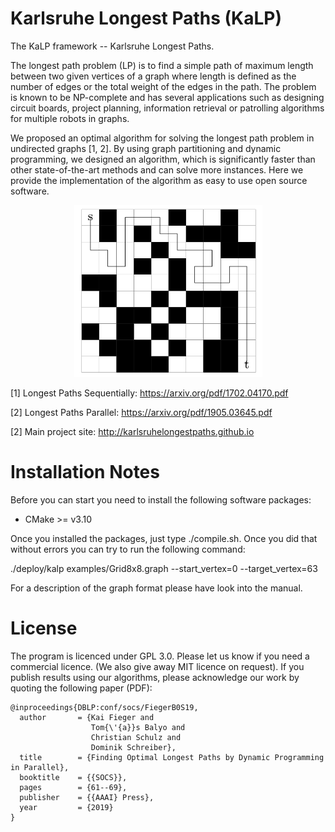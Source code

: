 Karlsruhe Longest Paths (KaLP)
=====

The KaLP framework -- Karlsruhe Longest Paths.

The longest path problem (LP) is to find a simple path of maximum length between two given vertices of a graph where length is defined as the number of edges or the total weight of the edges in the path.  The problem is known to be NP-complete and has several applications such as designing circuit boards, project planning, information retrieval or patrolling algorithms for multiple robots in graphs. 

We proposed an optimal algorithm for solving the longest path problem in undirected graphs [1, 2]. By using graph partitioning and dynamic programming, we designed an algorithm,
which is significantly faster than other state-of-the-art methods and can solve more instances. Here we provide the implementation of the algorithm as easy to use open source software.

<p align="center">
<img src="./img/lpath.png"
  alt="longest paths"
  width="301" height="275">
</p>

[1] Longest Paths Sequentially: https://arxiv.org/pdf/1702.04170.pdf

[2] Longest Paths Parallel: https://arxiv.org/pdf/1905.03645.pdf

[2] Main project site: http://karlsruhelongestpaths.github.io

Installation Notes
=====

Before you can start you need to install the following software packages:

- CMake >= v3.10 

Once you installed the packages, just type ./compile.sh.
Once you did that without errors you can try to run the following command:

./deploy/kalp examples/Grid8x8.graph --start_vertex=0 --target_vertex=63

For a description of the graph format please have look into the manual.

License
=====
The program is licenced under GPL 3.0. Please let us know if you need a commercial licence. (We also give away MIT licence on request).
If you publish results using our algorithms, please acknowledge our work by quoting the following paper (PDF):

````
@inproceedings{DBLP:conf/socs/FiegerB0S19,
  author       = {Kai Fieger and
                  Tom{\'{a}}s Balyo and
                  Christian Schulz and
                  Dominik Schreiber},
  title        = {Finding Optimal Longest Paths by Dynamic Programming in Parallel},
  booktitle    = {{SOCS}},
  pages        = {61--69},
  publisher    = {{AAAI} Press},
  year         = {2019}
}
````
